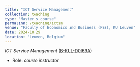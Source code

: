 ```yaml
---
title: "ICT Service Management"
collection: teaching
type: "Master's course"
permalink: /teaching/ictsm
venue: "Faculty of Economics and Business (FEB), KU Leuven"
date: 2024-10-29 
location: "Leuven, Belgium"
---
```


*ICT Service Management* ([B-KUL-D0I69A](https://onderwijsaanbod.kuleuven.be/syllabi/e/D0I69AE.htm))

- Role: _course instructor_
